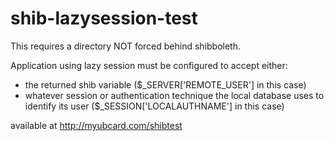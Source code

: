 # shib-lazysession-test

This requires a directory NOT forced behind shibboleth.

Application using lazy session must be configured to accept either:
* the returned shib variable ($_SERVER['REMOTE_USER'] in this case)
* whatever session or authentication technique the local database uses to identify its user ($_SESSION['LOCALAUTHNAME'] in this case)

available at http://myubcard.com/shibtest
